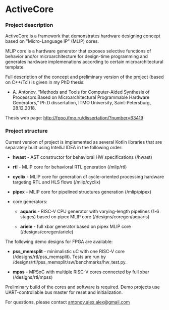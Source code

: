 # ActiveCore

### Project description

ActiveCore is a framework that demonstrates hardware designing concept based on "Micro-Language IP" (MLIP) cores.

MLIP core is a hardware generator that exposes selective functions of behavior and/or microarchitecture for design-time programming and generates hardware implemenations according to certain microarchitectural template.

Full description of the concept and preliminary version of the project (based on C++/Tcl) is given in my PhD thesis:

* A. Antonov, “Methods and Tools for Computer-Aided Synthesis of Processors Based on Microarchitectural Programmable Hardware Generators,” Ph.D dissertation, ITMO University, Saint-Petersburg, 28.12.2018.

Thesis web page: http://fppo.ifmo.ru/dissertation/?number=63419

### Project structure

Current version of project is implemented as several Kotlin libraries that are separately built using IntelliJ IDEA in the following order:

* **hwast** - AST constructor for behavioral HW specifications (/hwast)

* **rtl** - MLIP core for behavioral RTL generation (/mlip/rtl)

* **cyclix** - MLIP core for generation of cycle-oriented processing hardware targeting RTL and HLS flows (/mlip/cyclix)

* **pipex** - MLIP core for pipelined structures generation (/mlip/pipex)

* core generators:

	* **aquaris** - RISC-V CPU generator with varying-length pipelines (1-6 stages) based on pipex MLIP core (/designs/coregen/aquaris)

	* **ariele** - full xbar generator based on pipex MLIP core (/designs/coregen/ariele)

The following demo designs for FPGA are available:

* **pss_memsplit** - minimalistic uC with one RISC-V core (/designs/rtl/pss_memsplit). Tests are run by /designs/rtl/pss_memsplit/sw/benchmarks/hw_test.py.

* **mpss** - MPSoC with multiple RISC-V cores connected by full xbar (/designs/rtl/mpss)

Preliminary build of the cores and software is required. Demo projects use UART-controllable bus master for reset and initialization.

For questions, please contact antonov.alex.alex@gmail.com
